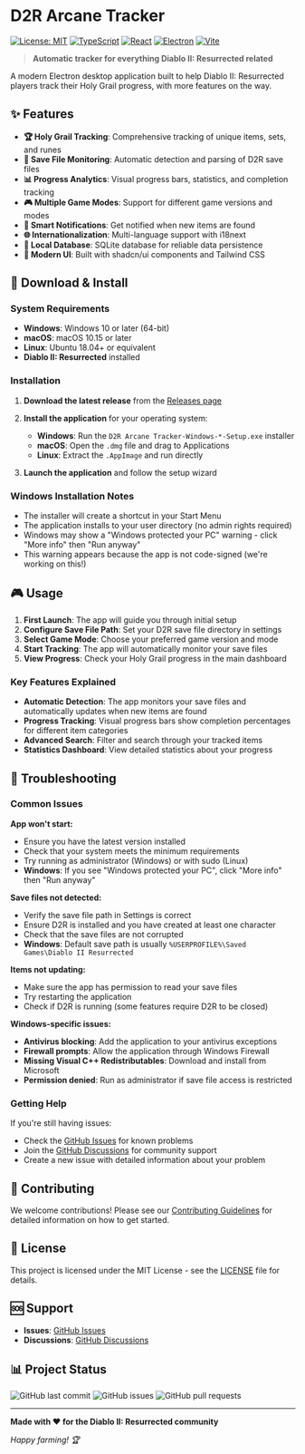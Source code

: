 # D2R Arcane Tracker

[![License: MIT](https://img.shields.io/badge/License-MIT-yellow.svg)](https://opensource.org/licenses/MIT)
[![TypeScript](https://img.shields.io/badge/TypeScript-5.2-blue.svg)](https://www.typescriptlang.org/)
[![React](https://img.shields.io/badge/React-18.3-blue.svg)](https://reactjs.org/)
[![Electron](https://img.shields.io/badge/Electron-30.0-blue.svg)](https://www.electronjs.org/)
[![Vite](https://img.shields.io/badge/Vite-5.1-purple.svg)](https://vitejs.dev/)

> **Automatic tracker for everything Diablo II: Resurrected related**

A modern Electron desktop application built to help Diablo II: Resurrected players track their Holy Grail progress, with more features on the way.

## ✨ Features

- **🏆 Holy Grail Tracking**: Comprehensive tracking of unique items, sets, and runes
- **📁 Save File Monitoring**: Automatic detection and parsing of D2R save files
- **📊 Progress Analytics**: Visual progress bars, statistics, and completion tracking
- **🎮 Multiple Game Modes**: Support for different game versions and modes
- **🔔 Smart Notifications**: Get notified when new items are found
- **🌐 Internationalization**: Multi-language support with i18next
- **💾 Local Database**: SQLite database for reliable data persistence
- **🎨 Modern UI**: Built with shadcn/ui components and Tailwind CSS

## 🚀 Download & Install

### System Requirements

- **Windows**: Windows 10 or later (64-bit)
- **macOS**: macOS 10.15 or later
- **Linux**: Ubuntu 18.04+ or equivalent
- **Diablo II: Resurrected** installed

### Installation

1. **Download the latest release** from the [Releases page](https://github.com/hyperremix/d2r-arcane-tracker/releases)
2. **Install the application** for your operating system:
   - **Windows**: Run the `D2R Arcane Tracker-Windows-*-Setup.exe` installer
   - **macOS**: Open the `.dmg` file and drag to Applications
   - **Linux**: Extract the `.AppImage` and run directly

3. **Launch the application** and follow the setup wizard

### Windows Installation Notes

- The installer will create a shortcut in your Start Menu
- The application installs to your user directory (no admin rights required)
- Windows may show a "Windows protected your PC" warning - click "More info" then "Run anyway"
- This warning appears because the app is not code-signed (we're working on this!)

## 🎮 Usage

1. **First Launch**: The app will guide you through initial setup
2. **Configure Save File Path**: Set your D2R save file directory in settings
3. **Select Game Mode**: Choose your preferred game version and mode
4. **Start Tracking**: The app will automatically monitor your save files
5. **View Progress**: Check your Holy Grail progress in the main dashboard

### Key Features Explained

- **Automatic Detection**: The app monitors your save files and automatically updates when new items are found
- **Progress Tracking**: Visual progress bars show completion percentages for different item categories
- **Advanced Search**: Filter and search through your tracked items
- **Statistics Dashboard**: View detailed statistics about your progress

## 🔧 Troubleshooting

### Common Issues

**App won't start:**
- Ensure you have the latest version installed
- Check that your system meets the minimum requirements
- Try running as administrator (Windows) or with sudo (Linux)
- **Windows**: If you see "Windows protected your PC", click "More info" then "Run anyway"

**Save files not detected:**
- Verify the save file path in Settings is correct
- Ensure D2R is installed and you have created at least one character
- Check that the save files are not corrupted
- **Windows**: Default save path is usually `%USERPROFILE%\Saved Games\Diablo II Resurrected`

**Items not updating:**
- Make sure the app has permission to read your save files
- Try restarting the application
- Check if D2R is running (some features require D2R to be closed)

**Windows-specific issues:**
- **Antivirus blocking**: Add the application to your antivirus exceptions
- **Firewall prompts**: Allow the application through Windows Firewall
- **Missing Visual C++ Redistributables**: Download and install from Microsoft
- **Permission denied**: Run as administrator if save file access is restricted

### Getting Help

If you're still having issues:
- Check the [GitHub Issues](https://github.com/hyperremix/d2r-arcane-tracker/issues) for known problems
- Join the [GitHub Discussions](https://github.com/hyperremix/d2r-arcane-tracker/discussions) for community support
- Create a new issue with detailed information about your problem

## 🤝 Contributing

We welcome contributions! Please see our [Contributing Guidelines](CONTRIBUTING.md) for detailed information on how to get started.

## 📄 License

This project is licensed under the MIT License - see the [LICENSE](LICENSE) file for details.

## 🆘 Support

- **Issues**: [GitHub Issues](https://github.com/hyperremix/d2r-arcane-tracker/issues)
- **Discussions**: [GitHub Discussions](https://github.com/hyperremix/d2r-arcane-tracker/discussions)

## 📊 Project Status

![GitHub last commit](https://img.shields.io/github/last-commit/hyperremix/d2r-arcane-tracker)
![GitHub issues](https://img.shields.io/github/issues/hyperremix/d2r-arcane-tracker)
![GitHub pull requests](https://img.shields.io/github/issues-pr/hyperremix/d2r-arcane-tracker)

---

**Made with ❤️ for the Diablo II: Resurrected community**

*Happy farming! 🏆*
